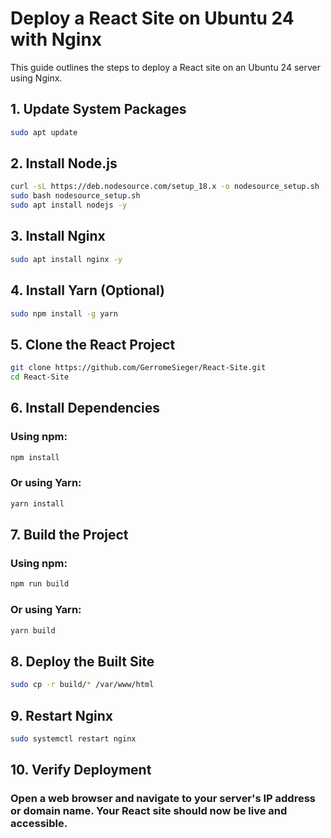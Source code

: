 # Deploy a React Site on Ubuntu 24 with Nginx

This guide outlines the steps to deploy a React site on an Ubuntu 24 server using Nginx.

## 1. Update System Packages

```bash
sudo apt update
```

## 2. Install Node.js

```bash
curl -sL https://deb.nodesource.com/setup_18.x -o nodesource_setup.sh
sudo bash nodesource_setup.sh
sudo apt install nodejs -y
```

## 3. Install Nginx

```bash
sudo apt install nginx -y
```

## 4. Install Yarn (Optional)

```bash
sudo npm install -g yarn
```

## 5. Clone the React Project

```bash
git clone https://github.com/GerromeSieger/React-Site.git
cd React-Site
```

## 6. Install Dependencies

### Using npm:

```bash
npm install
```

### Or using Yarn:

```bash
yarn install
```

## 7. Build the Project

### Using npm:

```bash
npm run build
```

### Or using Yarn:

```bash
yarn build
```

## 8. Deploy the Built Site

```bash
sudo cp -r build/* /var/www/html
```

## 9. Restart Nginx

```bash
sudo systemctl restart nginx
```

## 10. Verify Deployment

### Open a web browser and navigate to your server's IP address or domain name. Your React site should now be live and accessible.
